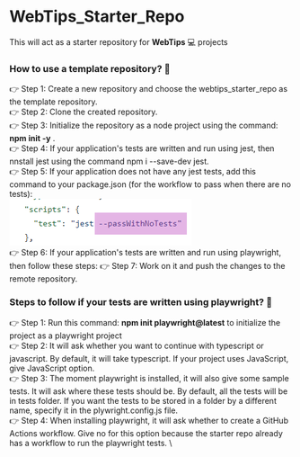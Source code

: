 # WebTips_Starter_Repo
This will act as a starter repository for **WebTips** 💻 projects

### How to use a template repository? 🏁
👉 Step 1: Create a new repository and choose the webtips_starter_repo as the template repository.\
👉 Step 2: Clone the created repository.\
👉 Step 3: Initialize the repository as a node project using the command: __npm init -y__ . \
👉 Step 4: If your application's tests are written and run using jest, then nnstall jest using the command npm i --save-dev jest.\
👉 Step 5: If your application does not have any jest tests, add this command to your package.json (for the workflow to pass when there are no tests):\
![command to make the workflow run when there are no tests](https://github.com/solitontech/WebTips_Starter_Repo/blob/main/documentation_assets/WorkflowSpecification/noTests.png)\
👉 Step 6: If your application's tests are written and run using playwright, then follow these steps: 
👉 Step 7: Work on it and push the changes to the remote repository. 

### Steps to follow if your tests are written using playwright? 🏁
👉 Step 1: Run this command: __npm init playwright@latest__ to initialize the project as a playwright project\
👉 Step 2: It will ask whether you want to continue with typescript or javascript. By default, it will take typescript. If your project uses JavaScript, give JavaScript option.  \
👉 Step 3: The moment playwright is installed, it will also give some sample tests. It will ask where these tests should be. By default, all the tests will be in tests folder. If you want the tests to be stored in a folder by a different name, specify it in the plywright.config.js file. \
👉 Step 4: When installing playwright, it will ask whether to create a GitHub Actions workflow. Give no for this option because the starter repo already has a workflow to run the playwright tests.  \
